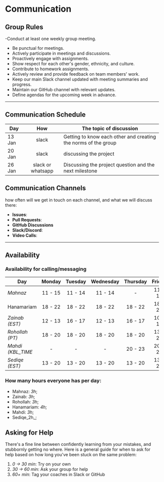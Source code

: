 <!--
    this template is for inspiration, feel free to change it however you like!

    Careful! be sure to protect your privacy when filling out this document
        everything you write here will be public
        so share only what you are comfortable sharing online
        you can share the rest in confidence with you group by another channel
-->

# Communication

## Group Rules

-Conduct at least one weekly group meeting.
- Be punctual for meetings.
- Actively participate in meetings and discussions.
- Proactively engage with assignments.
- Show respect for each other's gender, ethnicity, and culture.
- Contribute to homework assignments.
- Actively review and provide feedback on team members' work.
- Keep our main Slack channel updated with meeting summaries and progress.
- Maintain our GitHub channel with relevant updates.
- Define agendas for the upcoming week in advance.
---

## Communication Schedule

| Day | How | The topic of discussion |
| --- | :-: | ----------------------- |
| 13 Jan |  slack  | Getting to know each other and creating the norms of the group |
| 20 Jan |  slack  | discussing the project |
| 26 Jan | slack or whatsapp | Discussing the project question and the next milestone |

## Communication Channels

how often will we get in touch on each channel, and what we will discuss there:

- **Issues**:
- **Pull Requests**:
- **GitHub Discussions**
- **Slack/Discord**:
- **Video Calls**:

---

## Availability

### Availability for calling/messaging

| Day    | Monday  | Tuesday | Wednesday | Thursday | Friday  | Saturday | Sunday  |
| ------ | :-----: | :-----: | :-------: | :------: | :-----: | :------: | :-----: |
| _Mahnaz_ | 11 - 15 | 11 - 14|  11 - 14 | - | 11 - 15| 10 - 18  | 10 - 13 |
| Hanamariam | 18 - 22 | 18 - 22 |  18 - 22 | 18 - 22  | 18 - 22 | 13 - 20  | 13 - 20 |
| _Zainab (EST)_ | 12 - 13 | 16 - 17 |  12 - 13  | 16 - 17  | 10 - 13 | 10 - 13  | 10 - 13 |
| _Rohollah (PT)_ | 18 - 20 | 18 - 20 |  18 - 20  | 18 - 20  | 13 - 20 | 09 - 20  | 09 - 20 |
| _Mahdi (KBL_TIME_ |  -  |  -  |   -   | 20 - 23  | 20 - 23 | 13 - 20  | 18 - 20 |
| _Sediqe (EST)_ | 13 - 20 | 13 - 20 |  13 - 20  | 13 - 20  | 13 - 20 | 13 - 20  | 13 - 20 |

### How many hours everyone has per day:

- Mahnaz: _3h_;
- Zainab: _3h_;
- Rohollah: _3h_;
- Hanamariam: _4h_;
- Mahdi: _3h_;
- Sediqe_2h_;

## Asking for Help

There's a fine line between confidently learning from your mistakes, and
stubbornly getting no where. Here is a general guide for when to ask for help
based on how long you've been stuck on the same problem:

1. _0 -> 30 min_: Try on your own
2. _30 -> 60 min_: Ask your group for help
3. _60+ min_: Tag your coaches in Slack or GitHub
